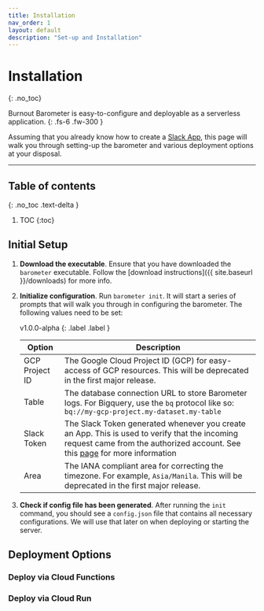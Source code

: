 ```yaml
---
title: Installation
nav_order: 1
layout: default
description: "Set-up and Installation"
---
```



# Installation
{: .no_toc}


Burnout Barometer is easy-to-configure and deployable as a serverless application.
{: .fs-6 .fw-300 }

Assuming that you already know how to create a [Slack
App](https://api.slack.com/start), this page will walk you through setting-up
the barometer and various deployment options at your disposal.

---


## Table of contents
{: .no_toc .text-delta }

1. TOC
{:toc}

## Initial Setup 

1. **Download the executable**. Ensure that you have downloaded the `barometer`
   executable. Follow the [download instructions]({{ site.baseurl }}/downloads)
   for more info.
2. **Initialize configuration**. Run `barometer init`. It will start a series
   of prompts that will walk you through in configuring the barometer. The
   following values need to be set:


    v1.0.0-alpha
    {: .label .label }

    | Option         | Description                                                                                                                                                                                                                                                          |
    |----------------|----------------------------------------------------------------------------------------------------------------------------------------------------------------------------------------------------------------------------------------------------------------------|
    | GCP Project ID | The Google Cloud Project ID (GCP) for easy-access of GCP resources. This will be deprecated in the first major release.                                                                                                                                              |
    | Table          | The database connection URL to store Barometer logs. For Bigquery, use the `bq` protocol like so: `bq://my-gcp-project.my-dataset.my-table`                                                                                                                          |
    | Slack Token    | The Slack Token generated whenever you create an App. This is used to verify that the incoming request came from the authorized account. See this [page](https://slack.com/intl/en-ph/help/articles/215770388-Create-and-regenerate-API-tokens) for more information |
    | Area           | The IANA compliant area for correcting the timezone. For example, `Asia/Manila`. This will be deprecated in the first major release.                                                                                                                                 |

3. **Check if config file has been generated**. After running the `init`
   command, you should see a `config.json` file that contains all necessary
   configurations. We will use that later on when deploying or starting the
   server.




## Deployment Options

### Deploy via Cloud Functions

### Deploy via Cloud Run
